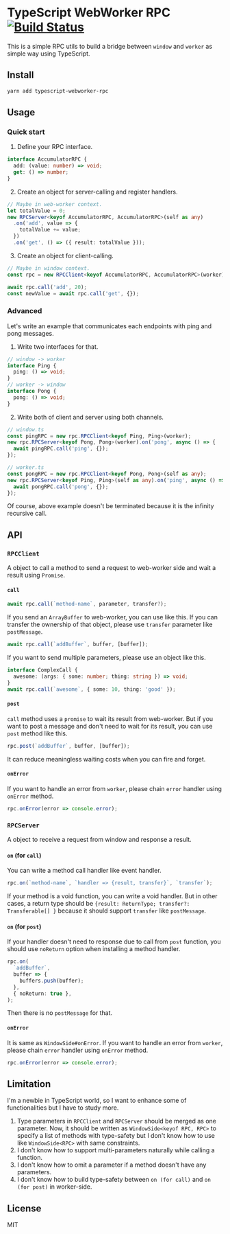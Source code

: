 # TypeScript WebWorker RPC [![Build Status](https://travis-ci.org/lacti/typescript-webworker-rpc.svg?branch=master)](https://travis-ci.org/lacti/typescript-webworker-rpc)

This is a simple RPC utils to build a bridge between `window` and `worker` as simple way using TypeScript.

## Install

```bash
yarn add typescript-webworker-rpc
```

## Usage

### Quick start

1. Define your RPC interface.

```typescript
interface AccumulatorRPC {
  add: (value: number) => void;
  get: () => number;
}
```

2. Create an object for server-calling and register handlers.

```typescript
// Maybe in web-worker context.
let totalValue = 0;
new RPCServer<keyof AccumulatorRPC, AccumulatorRPC>(self as any)
  .on('add', value => {
    totalValue += value;
  })
  .on('get', () => ({ result: totalValue }));
```

3. Create an object for client-calling.

```typescript
// Maybe in window context.
const rpc = new RPCClient<keyof AccumulatorRPC, AccumulatorRPC>(worker);

await rpc.call('add', 20);
const newValue = await rpc.call('get', {});
```

### Advanced

Let's write an example that communicates each endpoints with ping and pong messages.

1. Write two interfaces for that.

```typescript
// window -> worker
interface Ping {
  ping: () => void;
}
// worker -> window
interface Pong {
  pong: () => void;
}
```

2. Write both of client and server using both channels.

```typescript
// window.ts
const pingRPC = new rpc.RPCClient<keyof Ping, Ping>(worker);
new rpc.RPCServer<keyof Pong, Pong>(worker).on('pong', async () => {
  await pingRPC.call('ping', {});
});

// worker.ts
const pongRPC = new rpc.RPCClient<keyof Pong, Pong>(self as any);
new rpc.RPCServer<keyof Ping, Ping>(self as any).on('ping', async () => {
  await pongRPC.call('pong', {});
});
```

Of course, above example doesn't be terminated because it is the infinity recursive call.

## API

### `RPCClient`

A object to call a method to send a request to web-worker side and wait a result using `Promise`.

#### `call`

```typescript
await rpc.call(`method-name`, parameter, transfer?);
```

If you send an `ArrayBuffer` to web-worker, you can use like this. If you can transfer the ownership of that object, please use `transfer` parameter like `postMessage`.

```typescript
await rpc.call(`addBuffer`, buffer, [buffer]);
```

If you want to send multiple parameters, please use an object like this.

```typescript
interface ComplexCall {
  awesome: (args: { some: number; thing: string }) => void;
}
await rpc.call(`awesome`, { some: 10, thing: 'good' });
```

#### `post`

`call` method uses a `promise` to wait its result from web-worker. But if you want to post a message and don't need to wait for its result, you can use `post` method like this.

```typescript
rpc.post(`addBuffer`, buffer, [buffer]);
```

It can reduce meaningless waiting costs when you can fire and forget.

#### `onError`

If you want to handle an error from `worker`, please chain `error` handler using `onError` method.

```typescript
rpc.onError(error => console.error);
```

### `RPCServer`

A object to receive a request from window and response a result.

#### `on` (for `call`)

You can write a method call handler like event handler.

```typescript
rpc.on(`method-name`, `handler => {result, transfer}`, `transfer`);
```

If your method is a void function, you can write a void handler. But in other cases, a return type should be `{result: ReturnType; transfer?: Transferable[] }` because it should support `transfer` like `postMessage`.

#### `on` (for `post`)

If your handler doesn't need to response due to call from `post` function, you should use `noReturn` option when installing a method handler.

```typescript
rpc.on(
  `addBuffer`,
  buffer => {
    buffers.push(buffer);
  },
  { noReturn: true },
);
```

Then there is no `postMessage` for that.

#### `onError`

It is same as `WindowSide#onError`.
If you want to handle an error from `worker`, please chain `error` handler using `onError` method.

```typescript
rpc.onError(error => console.error);
```

## Limitation

I'm a newbie in TypeScript world, so I want to enhance some of functionalities but I have to study more.

1. Type parameters in `RPCClient` and `RPCServer` should be merged as one parameter. Now, it should be written as `WindowSide<keyof RPC, RPC>` to specify a list of methods with type-safety but I don't know how to use like `WindowSide<RPC>` with same constraints.
2. I don't know how to support multi-parameters naturally while calling a function.
3. I don't know how to omit a parameter if a method doesn't have any parameters.
4. I don't know how to build type-safety between `on (for call)` and `on (for post)` in worker-side.

## License

MIT
